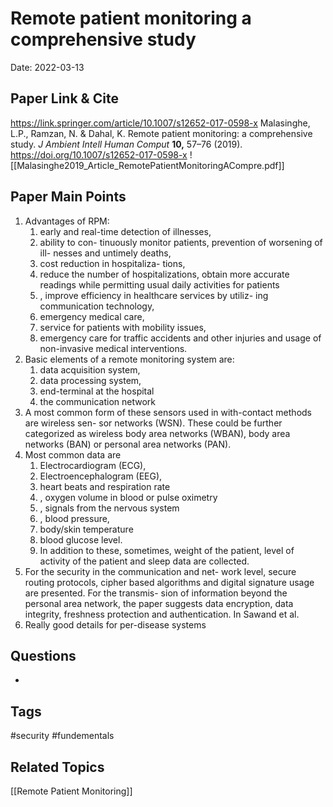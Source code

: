 # Remote patient monitoring a comprehensive study

Date: 2022-03-13

## Paper Link & Cite

https://link.springer.com/article/10.1007/s12652-017-0598-x
Malasinghe, L.P., Ramzan, N. & Dahal, K. Remote patient monitoring: a comprehensive study. _J Ambient Intell Human Comput_ **10,** 57–76 (2019). https://doi.org/10.1007/s12652-017-0598-x
![[Malasinghe2019_Article_RemotePatientMonitoringACompre.pdf]]
## Paper Main Points
1. Advantages of RPM:
	1.  early and real-time detection of illnesses,
	2.  ability to con- tinuously monitor patients, prevention of worsening of ill- nesses and untimely deaths,
	3.  cost reduction in hospitaliza- tions,
	4.  reduce the number of hospitalizations, obtain more accurate readings while permitting usual daily activities for patients
	5. , improve efficiency in healthcare services by utiliz- ing communication technology,
	6.  emergency medical care,
	7.  service for patients with mobility issues,
	8.  emergency care for traffic accidents and other injuries and usage of non-invasive medical interventions.
2.  Basic elements of a remote monitoring system are: 
	1. data acquisition system, 
	2. data processing system, 
	3. end-terminal at the hospital
	4. the communication network
3. A most common form of these sensors used in with-contact methods are wireless sen- sor networks (WSN). These could be further categorized as wireless body area networks (WBAN), body area networks (BAN) or personal area networks (PAN).
4. Most common data are 
	1. Electrocardiogram (ECG),
	2. Electroencephalogram (EEG),
	3.  heart beats and respiration rate
	4. , oxygen volume in blood or pulse oximetry
	5. , signals from the nervous system
	6. , blood pressure,
	7.  body/skin temperature
	8.  blood glucose level. 
	9. In addition to these, sometimes, weight of the patient, level of activity of the patient and sleep data are collected.
 5. For the security in the communication and net- work level, secure routing protocols, cipher based algorithms and digital signature usage are presented. For the transmis- sion of information beyond the personal area network, the paper suggests data encryption, data integrity, freshness protection and authentication. In Sawand et al.
 6. Really good details for per-disease systems

## Questions
- 

## Tags
#security #fundementals

## Related Topics
[[Remote Patient Monitoring]]